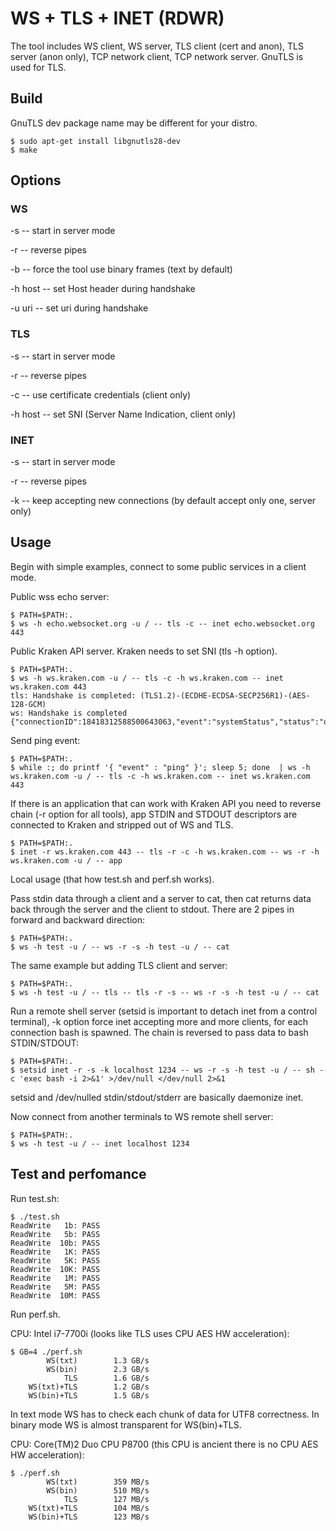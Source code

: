# WS + TLS + INET (RDWR)

The tool includes WS client, WS server, TLS client (cert and anon), TLS server (anon only), TCP network client, TCP network server. GnuTLS is used for TLS.

## Build

GnuTLS dev package name may be different for your distro.

```
$ sudo apt-get install libgnutls28-dev
$ make
```

## Options

### WS

-s -- start in server mode

-r -- reverse pipes

-b -- force the tool use binary frames (text by default) 

-h host -- set Host header during handshake

-u uri -- set uri during handshake

### TLS
-s -- start in server mode

-r -- reverse pipes

-c -- use certificate credentials (client only) 

-h host -- set SNI (Server Name Indication, client only)

### INET
-s -- start in server mode

-r -- reverse pipes

-k -- keep accepting new connections (by default accept only one, server only)

## Usage

Begin with simple examples, connect to some public services in a client mode.

Public wss echo server:

```
$ PATH=$PATH:.
$ ws -h echo.websocket.org -u / -- tls -c -- inet echo.websocket.org 443

```

Public Kraken API server. Kraken needs to set SNI (tls -h option).

```
$ PATH=$PATH:.
$ ws -h ws.kraken.com -u / -- tls -c -h ws.kraken.com -- inet ws.kraken.com 443
tls: Handshake is completed: (TLS1.2)-(ECDHE-ECDSA-SECP256R1)-(AES-128-GCM)
ws: Handshake is completed
{"connectionID":18418312588500643063,"event":"systemStatus","status":"online","version":"1.6.0"}

```

Send ping event:

```
$ PATH=$PATH:.
$ while :; do printf '{ "event" : "ping" }'; sleep 5; done  | ws -h ws.kraken.com -u / -- tls -c -h ws.kraken.com -- inet ws.kraken.com 443

```

If there is an application that can work with Kraken API you need to reverse chain (-r option for all tools), app STDIN and STDOUT descriptors are connected to Kraken and stripped out of WS and TLS.

```
$ PATH=$PATH:.
$ inet -r ws.kraken.com 443 -- tls -r -c -h ws.kraken.com -- ws -r -h ws.kraken.com -u / -- app

```

Local usage (that how test.sh and perf.sh works).

Pass stdin data through a client and a server to cat, then cat returns data back through the server and the client to stdout. There are 2 pipes in forward and backward direction:

```
$ PATH=$PATH:.
$ ws -h test -u / -- ws -r -s -h test -u / -- cat
```

The same example but adding TLS client and server:
```
$ PATH=$PATH:.
$ ws -h test -u / -- tls -- tls -r -s -- ws -r -s -h test -u / -- cat
```

Run a remote shell server (setsid is important to detach inet from a control terminal), -k option force inet accepting more and more clients, for each connection bash is spawned. The chain is reversed to pass data to bash STDIN/STDOUT:

```
$ PATH=$PATH:.
$ setsid inet -r -s -k localhost 1234 -- ws -r -s -h test -u / -- sh -c 'exec bash -i 2>&1' >/dev/null </dev/null 2>&1
```

setsid and /dev/nulled stdin/stdout/stderr are basically daemonize inet.

Now connect from another terminals to WS remote shell server:
```
$ PATH=$PATH:.
$ ws -h test -u / -- inet localhost 1234

```

## Test and perfomance

Run test.sh:

```
$ ./test.sh 
ReadWrite   1b: PASS
ReadWrite   5b: PASS
ReadWrite  10b: PASS
ReadWrite   1K: PASS
ReadWrite   5K: PASS
ReadWrite  10K: PASS
ReadWrite   1M: PASS
ReadWrite   5M: PASS
ReadWrite  10M: PASS

```

Run perf.sh.

CPU: Intel i7-7700i (looks like TLS uses CPU AES HW acceleration):

```
$ GB=4 ./perf.sh 
        WS(txt)        1.3 GB/s
        WS(bin)        2.3 GB/s
            TLS        1.6 GB/s
    WS(txt)+TLS        1.2 GB/s
    WS(bin)+TLS        1.5 GB/s
```
In text mode WS has to check each chunk of data for UTF8 correctness. In binary mode WS is almost transparent for WS(bin)+TLS.


CPU: Core(TM)2 Duo CPU P8700 (this CPU is ancient there is no CPU AES HW acceleration):

```
$ ./perf.sh 
        WS(txt)        359 MB/s
        WS(bin)        510 MB/s
            TLS        127 MB/s
    WS(txt)+TLS        104 MB/s
    WS(bin)+TLS        123 MB/s
```


